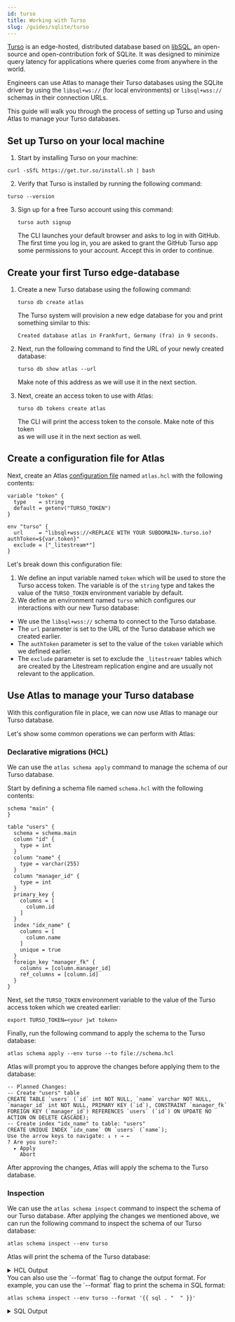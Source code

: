 ```yaml
---
id: turso
title: Working with Turso
slug: /guides/sqlite/turso
---
```

[Turso](https://turso.tech) is an edge-hosted, distributed database based on
[libSQL](https://github.com/tursodatabase/libsql), an open-source and open-contribution
fork of SQLite. It was designed to minimize query latency for applications where 
queries come from anywhere in the world. 

Engineers can use Atlas to manage their Turso databases using the SQLite driver by
using the `libsql+ws://` (for local environments) or `libsql+wss://` schemas in their connection URLs.

This guide will walk you through the process of setting up Turso and using Atlas to manage
your Turso databases.

## Set up Turso on your local machine

1. Start by installing Turso on your machine:
  ```
  curl -sSfL https://get.tur.so/install.sh | bash
  ```
2. Verify that Turso is installed by running the following command:
  ```
  turso --version
  ```
3. Sign up for a free Turso account using this command:
   ```
   turso auth signup
   ```
   The CLI launches your default browser and asks to log in with GitHub. 
   The first time you log in, you are asked to grant the GitHub Turso 
   app some permissions to your account. Accept this in order to continue.

## Create your first Turso edge-database

1. Create a new Turso database using the following command:
   ```
   turso db create atlas
   ```
   The Turso system will provision a new edge database for you and print something similar to this:
   ```
   Created database atlas in Frankfurt, Germany (fra) in 9 seconds.
   ```

2. Next, run the following command to find the URL of your newly created database:
   ```
   turso db show atlas --url
   ```
   Make note of this address as we will use it in the next section.

3. Next, create an access token to use with Atlas:
   ```
   turso db tokens create atlas
   ```
   The CLI will print the access token to the console. Make note of this token  
   as we will use it in the next section as well. 

## Create a configuration file for Atlas

Next, create an Atlas [configuration file](/atlas-schema/projects) named `atlas.hcl`
with the following contents:

```hcl
variable "token" {
  type    = string
  default = getenv("TURSO_TOKEN")
}

env "turso" {
  url     = "libsql+wss://<REPLACE WITH YOUR SUBDOMAIN>.turso.io?authToken=${var.token}"
  exclude = ["_litestream*"]
}
```
Let's break down this configuration file:

1. We define an input variable named `token` which will be used to store the Turso access token.
   The variable is of the `string` type and takes the value of the `TURSO_TOKEN` environment variable by default.
2. We define an environment named `turso` which configures our interactions with our new Turso database:
  * We use the `libsql+wss://` schema to connect to the Turso database.
  * The `url` parameter is set to the URL of the Turso database which we created earlier.
  * The `authToken` parameter is set to the value of the `token` variable which we defined earlier.
  * The `exclude` parameter is set to exclude the `_litestream*` tables which are created by the Litestream
    replication engine and are usually not relevant to the application.

## Use Atlas to manage your Turso database

With this configuration file in place, we can now use Atlas to manage our Turso database.

Let's show some common operations we can perform with Atlas:

### Declarative migrations (HCL)

We can use the `atlas schema apply` command to manage the schema of our Turso database.

Start by defining a schema file named `schema.hcl` with the following contents:

```hcl
schema "main" {
}

table "users" {
  schema = schema.main
  column "id" {
    type = int
  }
  column "name" {
    type = varchar(255)
  }
  column "manager_id" {
    type = int
  }
  primary_key {
    columns = [
      column.id
    ]
  }
  index "idx_name" {
    columns = [
      column.name
    ]
    unique = true
  }
  foreign_key "manager_fk" {
    columns = [column.manager_id]
    ref_columns = [column.id]
  }
}
```

Next, set the `TURSO_TOKEN` environment variable to the value of the Turso access token
which we created earlier:

```
export TURSO_TOKEN=<your jwt token>
```

Finally, run the following command to apply the schema to the Turso database:
```
atlas schema apply --env turso --to file://schema.hcl
```
Atlas will prompt you to approve the changes before applying them to the database:
```
-- Planned Changes:
-- Create "users" table
CREATE TABLE `users` (`id` int NOT NULL, `name` varchar NOT NULL, `manager_id` int NOT NULL, PRIMARY KEY (`id`), CONSTRAINT `manager_fk` FOREIGN KEY (`manager_id`) REFERENCES `users` (`id`) ON UPDATE NO ACTION ON DELETE CASCADE);
-- Create index "idx_name" to table: "users"
CREATE UNIQUE INDEX `idx_name` ON `users` (`name`);
Use the arrow keys to navigate: ↓ ↑ → ←
? Are you sure?:
  ▸ Apply
    Abort
```
After approving the changes, Atlas will apply the schema to the Turso database.

### Inspection 

We can use the `atlas schema inspect` command to inspect the schema of our Turso database.
After applying the changes we mentioned above, we can run the following command to inspect
the schema of our Turso database:
```
atlas schema inspect --env turso
```
Atlas will print the schema of the Turso database:
<details>
<summary>HCL Output</summary>

```hcl
table "users" {
   schema = schema.main
   column "id" {
      null = false
      type = int
   }
   column "name" {
      null = false
      type = varchar
   }
   column "manager_id" {
      null = false
      type = int
   }
   primary_key {
      columns = [column.id]
   }
   foreign_key "manager_fk" {
      columns     = [column.manager_id]
      ref_columns = [table.users.column.id]
      on_update   = NO_ACTION
      on_delete   = CASCADE
   }
   index "idx_name" {
      unique  = true
      columns = [column.name]
   }
}
schema "main" {
}
```
</details>
You can also use the `--format` flag to change the output format. For example, you can use
the `--format` flag to print the schema in SQL format:

```
atlas schema inspect --env turso --format '{{ sql . "  " }}'
```

<details>
<summary>SQL Output</summary>

Output:
```
-- Create "users" table
CREATE TABLE `users` (
  `id` int NOT NULL,
  `name` varchar NOT NULL,
  `manager_id` int NOT NULL,
  PRIMARY KEY (`id`),
  CONSTRAINT `manager_fk` FOREIGN KEY (`manager_id`) REFERENCES `users` (`id`) ON UPDATE NO ACTION ON DELETE CASCADE
);
-- Create index "idx_name" to table: "users"
CREATE UNIQUE INDEX `idx_name` ON `users` (`name`);
```

</details>
